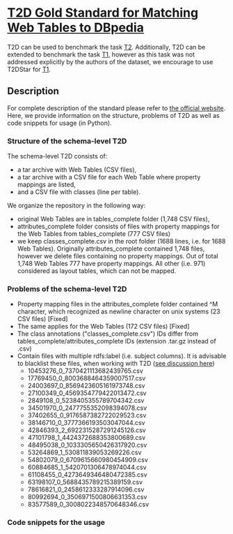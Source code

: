 # [T2D Gold Standard for Matching Web Tables to DBpedia](http://webdatacommons.org/webtables/goldstandard.html)
T2D can be used to benchmark the task [T2](../README.md).
Additionally, T2D can be extended to benchmark the task [T1](../README.md), however as this task was not addressed explicitly by the authors of the dataset, we encourage to use T2DStar for [T1](../README.md).

## Description
For complete description of the standard please refer to [the official website](http://webdatacommons.org/webtables/goldstandard.html).
Here, we provide information on the structure, problems of T2D as well as code snippets for usage (in Python).

### Structure of the schema-level T2D
The schema-level T2D consists of:
* a tar archive with Web Tables (CSV files),
* a tar archive with a CSV file for each Web Table where property mappings are listed,
* and a CSV file with classes (line per table).

We organize the repository in the following way:
* original Web Tables are in tables_complete folder (1,748 CSV files),
* attributes_complete folder consists of files with property mappings for the Web Tables from tables_complete (777 CSV files)
* we keep classes_complete.csv in the root folder (1688 lines, i.e. for 1688 Web Tables).
Originally attributes_complete contained 1,748 files, however we delete files containing no property mappings.
Out of total 1,748 Web Tables 777 have property mappings.
All other (i.e. 971) considered as layout tables, which can not be mapped.

### Problems of the schema-level T2D
* Property mapping files in the attributes_complete folder contained ^M character, which recognized as newline character on unix systems (23 CSV files) [Fixed]
* The same applies for the Web Tables (172 CSV files) [Fixed]
* The class annotations ("classes_complete.csv") IDs differ from tables_complete/attributes_complete IDs (extension .tar.gz instead of .csv)
* Contain files with multiple rdfs:label (i.e. subject columns). It is advisable to blacklist these files, when working with T2D ([see discussion here](./docs/MultipleSubjectColumns.md))
  * 10453276_0_7370421113682439765.csv
  * 17769450_0_8003688464359007517.csv
  * 24003697_0_8569423605161973748.csv
  * 27100349_0_4569354779422013472.csv
  * 2849108_0_5238405355789704342.csv
  * 34501970_0_2477755352098394078.csv
  * 37402655_0_9176587382722029523.csv
  * 38146710_0_3777366193503047044.csv
  * 42846393_2_6922315287291245126.csv
  * 47101798_1_4424372688353800689.csv
  * 48495038_0_1033305650426317920.csv
  * 53264869_1_530811839053269226.csv
  * 54802079_0_6709615660980454909.csv
  * 60884685_1_5420701306478974044.csv
  * 61108455_0_4273649346480472385.csv
  * 63198107_0_5688435789215389159.csv
  * 78616821_0_2458612333287914096.csv
  * 80992694_0_3506971500806631353.csv
  * 83577589_0_3008022348570648346.csv

### Code snippets for the usage

